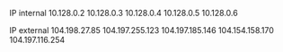 IP internal
10.128.0.2
10.128.0.3
10.128.0.4
10.128.0.5
10.128.0.6

IP external
104.198.27.85 
104.197.255.123
104.197.185.146 
104.154.158.170 
104.197.116.254
